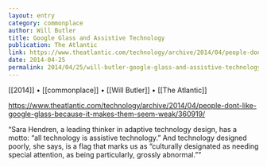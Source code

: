 ```yaml
---
layout: entry
category: commonplace
author: Will Butler
title: Google Glass and Assistive Technology
publication: The Atlantic
link: https://www.theatlantic.com/technology/archive/2014/04/people-dont-like-google-glass-because-it-makes-them-seem-weak/360919/
date: 2014-04-25
permalink: 2014/04/25/will-butler-google-glass-and-assistive-technology
---
```


[[2014]] • [[commonplace]] • [[Will Butler]] • [[The Atlantic]]

https://www.theatlantic.com/technology/archive/2014/04/people-dont-like-google-glass-because-it-makes-them-seem-weak/360919/

“Sara Hendren, a leading thinker in adaptive technology design, has a motto: “all technology is assistive technology.” And technology designed poorly, she says, is a flag that marks us as “culturally designated as needing special attention, as being particularly, grossly abnormal.””